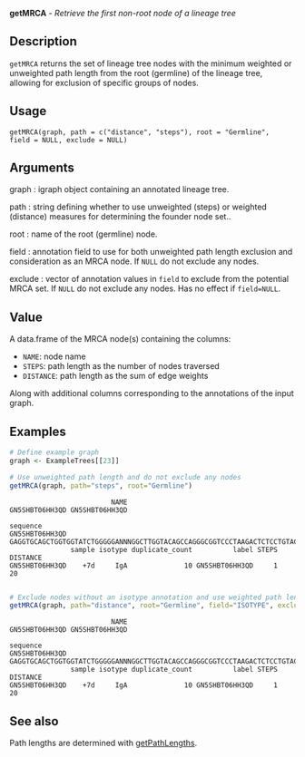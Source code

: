 **getMRCA** - *Retrieve the first non-root node of a lineage tree*

Description
--------------------

`getMRCA` returns the set of lineage tree nodes with the minimum weighted or 
unweighted path length from the root (germline) of the lineage tree, allowing for 
exclusion of specific groups of nodes.


Usage
--------------------
```
getMRCA(graph, path = c("distance", "steps"), root = "Germline",
field = NULL, exclude = NULL)
```

Arguments
-------------------

graph
:   igraph object containing an annotated lineage tree.

path
:   string defining whether to use unweighted (steps) or weighted (distance) 
measures for determining the founder node set..

root
:   name of the root (germline) node.

field
:   annotation field to use for both unweighted path length exclusion and
consideration as an MRCA node. If `NULL` do not exclude any nodes.

exclude
:   vector of annotation values in `field` to exclude from the potential 
MRCA set. If `NULL` do not exclude any nodes. Has no effect if 
`field=NULL`.




Value
-------------------

A data.frame of the MRCA node(s) containing the columns:

+ `NAME`:      node name
+ `STEPS`:     path length as the number of nodes traversed
+ `DISTANCE`:  path length as the sum of edge weights

Along with additional columns corresponding to the 
annotations of the input graph.



Examples
-------------------

```R
# Define example graph
graph <- ExampleTrees[[23]]

# Use unweighted path length and do not exclude any nodes
getMRCA(graph, path="steps", root="Germline")

```


```
                         NAME
GN5SHBT06HH3QD GN5SHBT06HH3QD
                                                                                                                                                                                                                                                                                                                                                                                                                       sequence
GN5SHBT06HH3QD GAGGTGCAGCTGGTGGTATCTGGGGGANNNGGCTTGGTACAGCCAGGGCGGTCCCTAAGACTCTCCTGTACAGTTTCTGGATTCACCTTTNNNNNNNNNNNNGGTGATTATGCTATGACCTGGATCCGCCAGGCTCCTGGGAAGGGGCTGGAGTGGGTAGGTTTCATTAGAAGCAAAACTTTTGGTGGGACAGCAGATTACGCCGCGTTTGTGAGANNNGGCAGATTCACCATCTCAAGAGATGATTCCAAAAACATCGCCTATCTGCAATTGAACAGCCTGAAAACCGAGGACACAGGCGTCTATTACTGTGGTAGGGATCTCGCCGTAAGTGACACAATAGGTGGTACTAACTGGTTCGACCCCTGGGGCCAGGGGACCCCGGTCACCGTCTCCTCAG
               sample isotype duplicate_count          label STEPS DISTANCE
GN5SHBT06HH3QD    +7d     IgA              10 GN5SHBT06HH3QD     1       20

```


```R

# Exclude nodes without an isotype annotation and use weighted path length
getMRCA(graph, path="distance", root="Germline", field="ISOTYPE", exclude=NA)
```


```
                         NAME
GN5SHBT06HH3QD GN5SHBT06HH3QD
                                                                                                                                                                                                                                                                                                                                                                                                                       sequence
GN5SHBT06HH3QD GAGGTGCAGCTGGTGGTATCTGGGGGANNNGGCTTGGTACAGCCAGGGCGGTCCCTAAGACTCTCCTGTACAGTTTCTGGATTCACCTTTNNNNNNNNNNNNGGTGATTATGCTATGACCTGGATCCGCCAGGCTCCTGGGAAGGGGCTGGAGTGGGTAGGTTTCATTAGAAGCAAAACTTTTGGTGGGACAGCAGATTACGCCGCGTTTGTGAGANNNGGCAGATTCACCATCTCAAGAGATGATTCCAAAAACATCGCCTATCTGCAATTGAACAGCCTGAAAACCGAGGACACAGGCGTCTATTACTGTGGTAGGGATCTCGCCGTAAGTGACACAATAGGTGGTACTAACTGGTTCGACCCCTGGGGCCAGGGGACCCCGGTCACCGTCTCCTCAG
               sample isotype duplicate_count          label STEPS DISTANCE
GN5SHBT06HH3QD    +7d     IgA              10 GN5SHBT06HH3QD     1       20

```



See also
-------------------

Path lengths are determined with [getPathLengths](getPathLengths.md).






